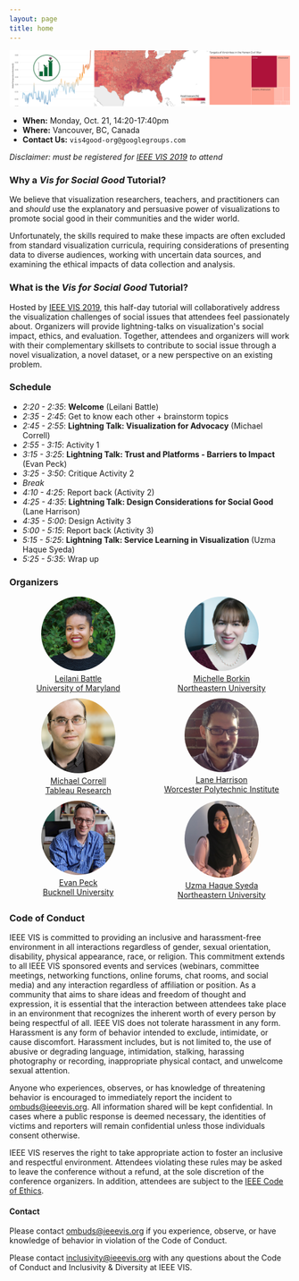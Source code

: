 ```yaml
---
layout: page
title: home
---
```


![Header image: visualizations of climate change, US food insecurity, and civilian casualties in the war in Yemen](img/teaser2.png)


- **When:** Monday, Oct. 21, 14:20-17:40pm
- **Where:** Vancouver, BC, Canada
- **Contact Us:** `vis4good-org@googlegroups.com`

_Disclaimer: must be registered for [IEEE VIS 2019](http://ieeevis.org) to attend_


### Why a _Vis for Social Good_ Tutorial?
We believe that visualization researchers, teachers, and practitioners can and _should_ use the explanatory and persuasive power of visualizations to promote social good in their communities and the wider world.

Unfortunately, the skills required to make these impacts are often excluded from standard visualization curricula, requiring considerations of presenting data to diverse audiences, working with uncertain data sources, and examining the ethical impacts of data collection and analysis.

### What is the _Vis for Social Good_ Tutorial?
Hosted by [IEEE VIS 2019](http://ieeevis.org), this half-day tutorial will collaboratively address the visualization challenges of social issues that attendees feel passionately about. Organizers will provide lightning-talks on visualization's social impact, ethics, and evaluation. Together, attendees and organizers will work with their complementary skillsets to contribute to social issue through a novel visualization, a novel dataset, or a new perspective on an existing problem.

### Schedule
- _2:20 - 2:35_: **Welcome** (Leilani Battle)
- _2:35 - 2:45_: Get to know each other + brainstorm topics
- _2:45 - 2:55_: **Lightning Talk: Visualization for Advocacy** (Michael Correll)
- _2:55 - 3:15_: Activity 1
- _3:15 - 3:25_: **Lightning Talk: Trust and Platforms - Barriers to Impact** (Evan Peck)
- _3:25 - 3:50_: Critique Activity 2
- _Break_
- _4:10 - 4:25_: Report back (Activity 2)
- _4:25 - 4:35_: **Lightning Talk: Design Considerations for Social Good** (Lane Harrison)
- _4:35 - 5:00_: Design Activity 3
- _5:00 - 5:15_: Report back (Activity 3)
- _5:15 - 5:25_: **Lightning Talk: Service Learning in Visualization** (Uzma Haque Syeda)
- _5:25 - 5:35_: Wrap up

### Organizers

<style>
#bios {
  display: grid;
  grid-template-columns: repeat(auto-fill, minmax(240px, 1fr));
  grid-gap: 10px;
  margin-bottom: 10px;
}

.bio_image {
  width: 100pt;
  border-radius: 50%;
  display: block;
  margin-left: auto;
  margin-right: auto;
  margin-bottom: 5px;
}

.bio_text {
  display: none;
}

.bio_name, .bio_affiliation {
  text-align: center;
  display: block;
  margin-left: auto;
  margin-right: auto;
}

</style>

<div id="bios">

<a href="https://www.cs.umd.edu/~leilani">
<div class="grid-item">
  <img class="bio_image" src="img/battle.jpg" alt="Leilani Battle head shot"/>
  <div class="bio_name">Leilani Battle</div>
  <div class="bio_affiliation">University of Maryland</div>
  <div class="bio_text">
  Leilani Battle is an Assistant Professor at the University of Maryland, College Park, with a joint appointment in the University of Maryland Institute for Advanced Computer Studies (UMIACS). She is also affiliated with the UMD Human-Computer Interaction Laboratory (HCIL). Her research interests focus on developing interactive data-intensive systems that can aid analysts in performing complex data exploration and analysis. Her current research is anchored in the field of databases, but utilizes research methodology and techniques from HCI and visualization to integrate data processing (databases) with interactive interfaces (HCI, visualization).
  </div>
</div>
</a>

<a href="https://www.khoury.northeastern.edu/people/michelle-borkin/">
<div class="grid-item">
  <img class="bio_image" src="img/borkin.jpg" alt="Michelle Borkin head shot" />
  <div class="bio_name">Michelle Borkin</div>
  <div class="bio_affiliation">Northeastern University</div>
  <div class="bio_text">
    Michelle Borkin is an Assistant Professor in the Khoury College of Computer Sciences at Northeastern University. Her research focuses on the development of visualization techniques and tools to enable new insights and discoveries in data across disciplines, informed and enhanced through the evaluation of perception and cognition theory. She is also passionate about broadening participation in visualization, and teaching visualization through a Service-Learning model which engages students with their local community and empowers them to use their visualization skills for social good.
  </div>
</div>
</a>

<a href="http://correll.io/">
<div class="grid-item">
  <img class="bio_image" src="img/correll.png" alt="Michael Correll head shot" />
  <div class="bio_name">Michael Correll</div>
  <div class="bio_affiliation">Tableau Research</div>
  <div class="bio_text">
    Michael Correll is a research scientist at Tableau Software. His research focuses on the presentation of statistical information to audiences without statistical backgrounds. As part of this work he also focuses on the ethical implications of visualization work, and blogs about using data visualization for advocacy and social good. He also focuses on techniques for visualizing uncertainty and communicating uncertain data to wider audiences.
  </div>
</div>
</a>

<a href="https://web.cs.wpi.edu/~ltharrison/">
<div class="grid-item">
  <img class="bio_image" src="img/harrison.jpg" alt="Lane Harrison head shot" />
  <div class="bio_name">Lane Harrison</div>
  <div class="bio_affiliation">Worcester Polytechnic Institute</div>
  <div class="bio_text">
    Lane Harrison is an assistant professor at Worcester Polytechnic Institute. His research centers on measuring how audiences read and interact with visualizations, including graphical perception studies, and studies involving popular interactive visualizations on the web.
  </div>
</div>
</a>

<a href="https://www.eg.bucknell.edu/~emp017/">
<div class="grid-item">
  <img class="bio_image" src="img/peck.jpg" alt="Evan Peck head shot" />
  <div class="bio_name">Evan Peck</div>
  <div class="bio_affiliation">Bucknell University</div>
  <div class="bio_text">
    Evan Peck is an Assistant Professor of Computer Science at Bucknell University.  He has been broadly active in integrating ethical design into introductory CS courses, including running a workshop at SIGCSE 2019, curating and writing about ethical CS modules, and serving as a judge in \textit{The Responsible CS Challenge}. His recent research acts as an extension of these interests - focusing on the communication of data to underrepresented populations in rural Pennsylvania.
  </div>
</div>
</a>

<a href="https://www.khoury.northeastern.edu/people/uzma-haque-syeda/">
<div class="grid-item">
  <img class="bio_image" src="img/syeda.png" alt="Uzma Haque Syeda head shot" />
  <div class="bio_name">Uzma Haque Syeda</div>
  <div class="bio_affiliation">Northeastern University</div>
  <div class="bio_text">
    Uzma Haque Syeda is a PhD. student at Northwestern University with a concentration in data visualization.
  </div>
</div>
</a>

</div>

### Code of Conduct
IEEE VIS is committed to providing an inclusive and harassment-free environment in all interactions regardless of gender, sexual orientation, disability, physical appearance, race, or religion. This commitment extends to all IEEE VIS sponsored events and services (webinars, committee meetings, networking functions, online forums, chat rooms, and social media) and any interaction regardless of affiliation or position. As a community that aims to share ideas and freedom of thought and expression, it is essential that the interaction between attendees take place in an environment that recognizes the inherent worth of every person by being respectful of all. IEEE VIS does not tolerate harassment in any form. Harassment is any form of behavior intended to exclude, intimidate, or cause discomfort. Harassment includes, but is not limited to, the use of abusive or degrading language, intimidation, stalking, harassing photography or recording, inappropriate physical contact, and unwelcome sexual attention.

Anyone who experiences, observes, or has knowledge of threatening behavior is encouraged to immediately report the incident to ombuds@ieeevis.org. All information shared will be kept confidential. In cases where a public response is deemed necessary, the identities of victims and reporters will remain confidential unless those individuals consent otherwise.

IEEE VIS reserves the right to take appropriate action to foster an inclusive and respectful environment. Attendees violating these rules may be asked to leave the conference without a refund, at the sole discretion of the conference organizers. In addition, attendees are subject to the [IEEE Code of Ethics](https://www.ieee.org/about/corporate/governance/p7-8.html).

#### Contact
Please contact ombuds@ieeevis.org if you experience, observe, or have knowledge of behavior in violation of the Code of Conduct.

Please contact inclusivity@ieeevis.org with any questions about the Code of Conduct and Inclusivity & Diversity at IEEE VIS.
